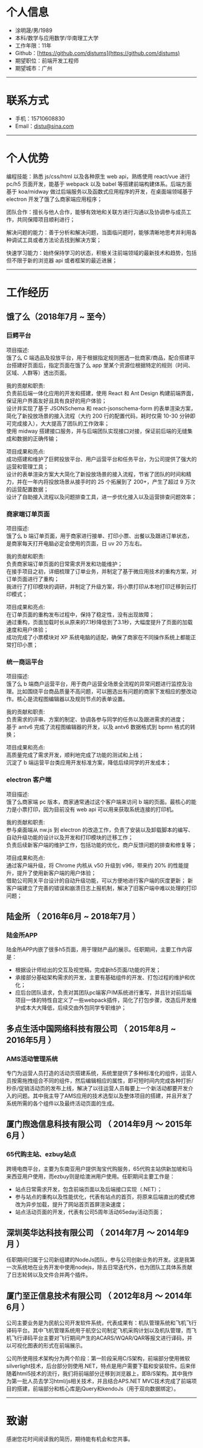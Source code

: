 # 个人信息

- 涂明晟/男/1989
- 本科/数学与应用数学/华南理工大学
- 工作年限：11年
- Github：[https://github.com/distums](https://github.com/distums)
- 期望职位：前端开发工程师
- 期望城市：广州

---

# 联系方式

- 手机：15710608830
- Email：[distu@sina.com](mailto:distu@sina.com)

---

# 个人优势

编程技能：熟悉 js/css/html 以及各种原生 web api，熟练使用 react/vue 进行 pc/h5 页面开发，能基于 webpack 以及 babel 等搭建前端构建体系。后端方面基于 koa/midway 做过后端服务以及函数式应用程序的开发，在桌面端领域基于 electron 开发了饿了么商家端应用程序；

团队合作：擅长与他人合作，能够有效地和关联方进行沟通以及协调参与成员工作，共同保障项目顺利进行；

解决问题的能力：善于分析和解决问题，当面临问题时，能够清晰地思考并利用各种调试工具或者方法论去找到解决方案；

快速学习能力：始终保持学习的状态，积极关注前端领域的最新技术和趋势，包括但不限于新的浏览器 api 或者框架的最近进展；

---

# 工作经历

## 饿了么（2018年7月 ~ 至今）

### 巨鳄平台
项目描述:  
饿了么 C 端选品及投放平台，用于根据指定规则圈选一批商家/商品，配合搭建平台搭建好页面后，指定页面在饿了么 app 里某个资源位根据特定的规则（时间、区域、人群等）透出页面。

我的贡献和职责:  
负责前后端一体化应用的开发和搭建，使用 React 和 Ant Design 构建前端界面，保证用户界面友好且具有良好的用户体验；  
设计并实现了基于 JSONSchema 和 react-jsonschema-form 的表单渲染方案，简化了新投放场景的接入流程（大约 200 行的配置代码，耗时仅需 10-30 分钟即可完成接入），大大提高了团队的工作效率；  
使用 midway 搭建接口服务，并与后端团队实现接口对接，保证前后端的无缝集成和数据的正确传输；

项目成果和亮点:  
成功搭建和维护了巨鳄投放平台、用户运营平台和任务平台，为公司提供了强大的运营和管理工具；  
设计的表单渲染方案大大简化了新投放场景的接入流程，节省了团队的时间和精力，并在一年内将投放场景从接手时的 25 个拓展到了 200+，产生了超过 9 万次的运营配置数据；  
设计了自助接入流程以及问题排查工具，进一步优化接入以及运营排查问题效率；

### 商家端订单页面
项目描述:  
饿了么 b 端订单页面，用于商家进行接单、打印小票、出餐以及跟进订单状态，是商家每天打开电脑必定会使用的页面，日 uv 20 万左右。

我的贡献和职责:  
负责商家端订单页面的日常需求开发和功能维护；  
在接手项目之初，详细梳理了订单业务，并制定了基于微应用技术的重构方案，对订单页面进行了重构；  
我进行了打印模块的调研，并制定了升级方案，将小票打印从本地打印迁移到云打印模式；

项目成果和亮点:  
在订单页面的重构发布过程中，保持了稳定性，没有出现故障；  
通过重构，页面加载时长从原来的7.1秒降低到了3.1秒，大幅度提升了页面的加载速度和用户体验；  
成功完成了小票模块对 XP 系统电脑的适配，确保了商家在不同操作系统上都能正常打印小票；
### 统一商运平台
项目描述:  
饿了么 b 端商户运营平台，用于商户运营全场景全流程的异常问题进行监控及治理。比如围绕平台商品质量不高问题，可以圈选出有问题的商家下发相应的整改动作。核心是流程图编辑器以及规则节点的表单设置。

我的贡献和职责:  
负责需求的评审、方案的制定、协调各参与同学的任务以及跟进需求的进度；  
基于 antv6 完成了流程图编辑器的开发，以及 antv6 数据格式到 bpmn 格式的转换；

项目成果和亮点:  
高质量完成了需求开发，顺利地完成了功能的测试和上线；  
沉淀了 b 端运营平台类应用开发标准方案，降低后续同学的开发成本；
### electron 客户端
项目描述:  
饿了么商家端 pc 版本，商家通常通过这个客户端来访问 b 端的页面。最核心的能力是小票打印，因为目前没有 web api 可以用来获取系统连接的打印机。

我的贡献和职责:  
参与桌面端从 nw.js 到 electron 的改造工作，负责了安装以及卸载脚本的编写、自动升级功能的设计以及开发和打印模块的迁移工作；  
负责后续新客户端的维护工作，包括功能的优化，商户反馈问题的排查和修复等；

项目成果和亮点:  
通过客户端升级，将 Chrome 内核从 v50 升级到 v96，带来约 20% 的性能提升，提升了使用新客户端的用户体验；  
借助公司网关平台设计的自动升级功能，可以方便地进行客户端的灰度更新；
新客户端建立了完善的错误和崩溃日志上报机制，解决了旧客户端中难以处理的打印问题；

## 陆金所 （ 2016年6月 ~ 2018年7月 ）

### 陆金所APP

陆金所APP内嵌了很多h5页面，用于理财产品的展示。任职期间，主要工作内容是：

- 根据设计师给出的交互及视觉稿，完成新h5页面/功能的开发；
- 承接部分基础架构需求的开发，主要有基础组件的开发、打包过程的维护和优化；
- 应后台团队请求，负责对其团队pc端客户IM系统进行重写，并且针对前后端项目一体的特性自定义了一些webpack插件，简化了打包步骤，改造后开发维护成本大大降低，后续交由外包同学专职维护；

## 多点生活中国网络科技有限公司 （ 2015年8月 ~ 2016年5月 ）

### AMS活动管理系统

专门为运营人员打造的活动页搭建系统，系统里提供了多种标准化的组件，运营人员按需拖拽组合不同的组件，然后编辑相应的属性，即可短时间内完成各种打折/秒杀/促销活动页的发布上线，解决了以往运营人员每要上一个新活动都要开发介入的问题。其中我主导了AMS应用的技术选型以及整体项目的搭建，并且开发了系统所需的各个组件以及最终活动页面的生成。

## 厦门煦逸信息科技有限公司 （ 2014年9月 ～ 2015年6月 ）

### 65代购主站、ezbuy站点

跨境电商平台，主要为东南亚用户提供淘宝代购服务，65代购主站供新加坡和马来西亚用户使用，而ezbuy则是给澳洲用户使用。任职期间主要工作是：

- 站点日常需求开发，包含前端页面以及后端接口实现（.NET）；
- 参与站点的重构以及性能优化，代表有站点的首页，将原来后端直出的模式修改为异步加载，提升了网站首页首屏渲染速度；
- 站点活动页面的开发，代表有公司5周年活动65eday活动页面；

## 深圳英华达科技有限公司 （ 2014年7月 ～ 2014年9月 ）

任职期间归属于公司新组建的NodeJs团队，参与公司创新业务的开发。这是我第一次系统地在业务开发中使用nodejs，除去日常迭代外，也为团队工具体系贡献了日志轮转以及文件合并两个插件。

## 厦门至正信息技术有限公司 （ 2012年8月 ～ 2014年6月 ）

公司主要业务是为民航公司开发软件系统，代表成果有：机队管理系统和飞机飞行译码平台。其中飞机管理系统用于航空公司制定飞机采购计划以及机队管理，而飞机飞行译码平台主要对飞行期间产生的ACARS/WQAR/QAR等报文进行译码，并以可视化图表的形式在前端展示。

公司所使用技术架构分为两个阶段：第一阶段采用C/S架构，前端部分使用微软silverlight技术，后台部分则使用.NET，特点是用户需要下载和安装软件。后来伴随着html5技术的流行，我们将前端部分迁移到浏览器上，即B/S架构。其中我作为第一批人员去学习html/js相关技术，并且结合APS.NET MVC技术完成了前端项目的搭建，前端部分和核心库是jQuery和kendoJs（用于双向数据绑定）。

---

# 致谢

感谢您花时间阅读我的简历，期待能有机会和您共事。
